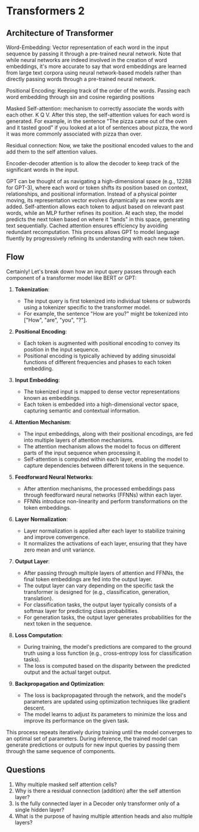 # Transformers 2

## Architecture of Transformer

Word-Embedding: Vector representation of each word in the input sequence by passing it through a pre-trained neural network. Note that while neural networks are indeed involved in the creation of word embeddings, it's more accurate to say that word embeddings are learned from large text corpora using neural network-based models rather than directly passing words through a pre-trained neural network.

Positional Encoding: Keeping track of the order of the words. Passing each word embedding through sin and cosine regarding positions

Masked Self-attention: mechanism to correctly associate the words with each other. K Q V. After this step, the self-attention values for each word is generated. For example, in the sentence "The pizza came out of the oven and it tasted good" if you looked at a lot of sentences about pizza, the word it was more commonly associated with pizza than over.

Residual connection: Now, we take the positional encoded values to the and add them to the self attention values.

Encoder-decoder attention is to allow the decoder to keep track of the significant words in the input.

GPT can be thought of as navigating a high-dimensional space (e.g., 12288 for GPT-3), where each word or token shifts its position based on context, relationships, and positional information. Instead of a physical pointer moving, its representation vector evolves dynamically as new words are added. Self-attention allows each token to adjust based on relevant past words, while an MLP further refines its position. At each step, the model predicts the next token based on where it "lands" in this space, generating text sequentially. Cached attention ensures efficiency by avoiding redundant recomputation. This process allows GPT to model language fluently by progressively refining its understanding with each new token.

## Flow

Certainly! Let's break down how an input query passes through each component of a transformer model like BERT or GPT:

1. **Tokenization**:
   - The input query is first tokenized into individual tokens or subwords using a tokenizer specific to the transformer model.
   - For example, the sentence "How are you?" might be tokenized into ["How", "are", "you", "?"].

2. **Positional Encoding**:
   - Each token is augmented with positional encoding to convey its position in the input sequence.
   - Positional encoding is typically achieved by adding sinusoidal functions of different frequencies and phases to each token embedding.

3. **Input Embedding**:
   - The tokenized input is mapped to dense vector representations known as embeddings.
   - Each token is embedded into a high-dimensional vector space, capturing semantic and contextual information.

4. **Attention Mechanism**:
   - The input embeddings, along with their positional encodings, are fed into multiple layers of attention mechanisms.
   - The attention mechanism allows the model to focus on different parts of the input sequence when processing it.
   - Self-attention is computed within each layer, enabling the model to capture dependencies between different tokens in the sequence.

5. **Feedforward Neural Networks**:
   - After attention mechanisms, the processed embeddings pass through feedforward neural networks (FFNNs) within each layer.
   - FFNNs introduce non-linearity and perform transformations on the token embeddings.

6. **Layer Normalization**:
   - Layer normalization is applied after each layer to stabilize training and improve convergence.
   - It normalizes the activations of each layer, ensuring that they have zero mean and unit variance.

7. **Output Layer**:
   - After passing through multiple layers of attention and FFNNs, the final token embeddings are fed into the output layer.
   - The output layer can vary depending on the specific task the transformer is designed for (e.g., classification, generation, translation).
   - For classification tasks, the output layer typically consists of a softmax layer for predicting class probabilities.
   - For generation tasks, the output layer generates probabilities for the next token in the sequence.

8. **Loss Computation**:
   - During training, the model's predictions are compared to the ground truth using a loss function (e.g., cross-entropy loss for classification tasks).
   - The loss is computed based on the disparity between the predicted output and the actual target output.

9. **Backpropagation and Optimization**:
   - The loss is backpropagated through the network, and the model's parameters are updated using optimization techniques like gradient descent.
   - The model learns to adjust its parameters to minimize the loss and improve its performance on the given task.

This process repeats iteratively during training until the model converges to an optimal set of parameters. During inference, the trained model can generate predictions or outputs for new input queries by passing them through the same sequence of components.

## Questions

1. Why multiple masked self attention cells?
2. Why is there a residual connection (addition) after the self attention layer?
3. Is the fully connected layer in a Decoder only transformer only of a single hidden layer?
4. What is the purpose of having multiple attention heads and also multiple layers?
